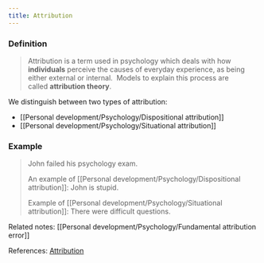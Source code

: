 ```yaml
---
title: Attribution
---
```


### Definition

> Attribution is a term used in psychology which deals with how **individuals** perceive the causes of everyday experience, as being either external or internal.  Models to explain this process are called **attribution theory**.

We distinguish between two types of attribution:
- [[Personal development/Psychology/Dispositional attribution]]
- [[Personal development/Psychology/Situational attribution]]

### Example
> John failed his psychology exam.
>
> An example of [[Personal development/Psychology/Dispositional attribution]]: John is stupid.
> 
> Example of [[Personal development/Psychology/Situational attribution]]: There were difficult questions.

Related notes: [[Personal development/Psychology/Fundamental attribution error]]

References: [Attribution](https://en.wikipedia.org/wiki/Attribution_(psychology))